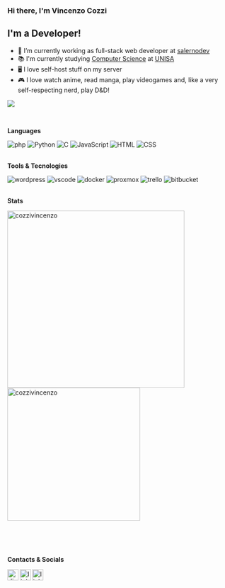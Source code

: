 <div style="background_color: #24292f">

### Hi there, I'm Vincenzo Cozzi 

## I'm a Developer!
- 👔 I’m currently working as full-stack web developer at <a target="_blank" href="https://www.salernodev.com/">salernodev</a>
- 📚 I'm currently studying <a target="_blank" href="https://corsi.unisa.it/Informatica/en/home">Computer Science</a> at <a target="_blank" href="https://web.unisa.it/en">UNISA</a>
- 🖥️ I love self-host stuff on my server
- 🎮 I love watch anime, read manga, play videogames and, like a very self-respecting nerd, play D&D!

![](https://visitor-badge.glitch.me/badge?page_id=cozzivincenzo.cozzivincenzo)

</br>

**Languages**  
<div>
    <img alt="php" src="https://img.shields.io/badge/-PHP-777BB4?style=plastic&logo=php&logoColor=black" />
    <img alt="Python" src="https://img.shields.io/badge/-Python-1a73e8?style=plastic&logo=python&logoColor=yellow" />
    <img alt="C" src="https://img.shields.io/badge/-Python-46a2f1?style=plastic&logo=c&logoColor=white" />
    <img alt="JavaScript" src="https://img.shields.io/badge/-JavaScript-F7B93E?style=plastic&logo=javascript&logoColor=white" />
    <img alt="HTML" src="https://img.shields.io/badge/-HTML5-E34F26?style=plastic&logo=html5&logoColor=white" />
    <img alt="CSS" src="https://img.shields.io/badge/-CSS3-007ACC?style=plastic&logo=css3&logoColor=white" />
</div>

</br>

**Tools & Tecnologies**

<div>
    <img alt="wordpress" src="https://img.shields.io/badge/-Wordpress-21759B?style=plastic&logo=wordpress&logoColor=white" />
    <img alt="vscode" src="https://img.shields.io/badge/-vscode-007ACC?style=plastic&logo=visualstudiocode&logoColor=white" />
    <img alt="docker" src="https://img.shields.io/badge/-Docker-2496ED?style=plastic&logo=docker&logoColor=white" />
    <img alt="proxmox" src="https://img.shields.io/badge/-Proxmox-E57000?style=plastic&logo=proxmox&logoColor=black" />
    <img alt="trello" src="https://img.shields.io/badge/-Trello-0052CC?style=plastic&logo=trello&logoColor=white" />
    <img alt="bitbucket" src="https://img.shields.io/badge/-BitBucket-0052CC?style=plastic&logo=bitbucket&logoColor=white" />
</div>

</br>

**Stats**

  <img align="left" src="https://github-readme-stats.vercel.app/api?username=cozzivincenzo&show_icons=true&bg_color=171717&title_color=c40b15&text_color:e8e8e8" alt="cozzivincenzo" width="400" margin="0px"/>
  <img src="https://github-readme-stats.vercel.app/api/top-langs/?username=cozzivincenzo&layout=compact&bg_color=171717&title_color=c40b15&text_color:fff" alt="cozzivincenzo" width="300"/>

</br></br></br>

**Contacts & Socials**

<a href="https://discord.com/users/682322414772027443">
  <img align="left" alt="discord" width="25px" src="https://raw.githubusercontent.com/peterthehan/peterthehan/master/assets/discord.svg" />
</a>
<a href="https://www.linkedin.com/in/cozzivincenzo/">
  <img align="left" alt="linkedin" width="25px" src="https://raw.githubusercontent.com/peterthehan/peterthehan/master/assets/linkedin.svg" />
</a>
<a href="https://anilist.co/user/Minz/">
    <img align="left" alt="linkedin" width="25px" src="https://anilist.co/img/icons/icon.svg" />
</a>

</div>

